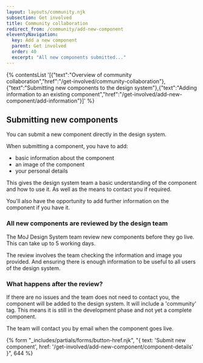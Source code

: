 ```yaml
---
layout: layouts/community.njk
subsection: Get involved
title: Community collaboration
redirect_from: /community/add-new-component
eleventyNavigation:
  key: Add a new component
  parent: Get involved
  order: 40
  excerpt: "All new components submitted..."
---
```


{% contentsList '[{"text":"Overview of community collaboration","href":"/get-involved/community-collaboration"},{"text":"Submitting new components to the design system"},{"text":"Adding information to an existing component","href":"/get-involved/add-new-component/add-information"}]' %}
## Submitting new components

You can submit a new component directly in the design system.

When submitting a component, you have to add:

- basic information about the component
- an image of the component
- your personal details

This gives the design system team a basic understanding of the component and how to use it. As well as the means to contact you if required.

You'll also have the opportunity to add further information on the component if you have it.

### All new components are reviewed by the design team

The MoJ Design System team review new components before they go live. This can take up to 5 working days.

The review involves the team checking the information and image you provided. And ensuring there is enough information to be useful to all users of the design system.

### What happens after the review?

If there are no issues and the team does not need to contact you, the component will be added to the design system. It will include a 'community' tag. This means it is still in the development phase and not yet a complete component.

The team will contact you by email when the component goes live.

{% form "_includes/partials/forms/button-href.njk", "{ text: 'Submit new component', href: '/get-involved/add-new-component/component-details' }", 644 %}
